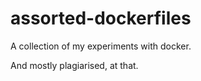 # assorted-dockerfiles
A collection of my experiments with docker.

And mostly plagiarised, at that.
